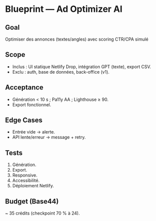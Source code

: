 # Blueprint — Ad Optimizer AI

## Goal
Optimiser des annonces (textes/angles) avec scoring CTR/CPA simulé

## Scope
- Inclus : UI statique Netlify Drop, intégration GPT (texte), export CSV.
- Exclu : auth, base de données, back-office (v1).

## Acceptance
- Génération < 10 s ; Pa11y AA ; Lighthouse ≥ 90.
- Export fonctionnel.

## Edge Cases
- Entrée vide → alerte.
- API lente/erreur → message + retry.

## Tests
1) Génération.
2) Export.
3) Responsive.
4) Accessibilité.
5) Déploiement Netlify.

## Budget (Base44)
~ 35 crédits (checkpoint 70 % à 24).
